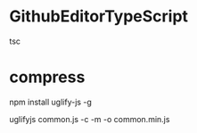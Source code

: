 # GithubEditorTypeScript

tsc

# compress

npm install uglify-js -g

uglifyjs common.js -c -m -o common.min.js
